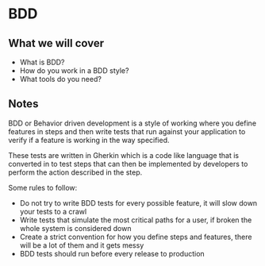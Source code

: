 # BDD

## What we will cover

- What is BDD?
- How do you work in a BDD style?
- What tools do you need?

## Notes

BDD or Behavior driven development is a style of working where you define features in steps and then write tests
that run against your application to verify if a feature is working in the way specified.

These tests are written in Gherkin which is a code like language that is converted in to test steps that can then
be implemented by developers to perform the action described in the step.

Some rules to follow:

- Do not try to write BDD tests for every possible feature, it will slow down your tests to a crawl
- Write tests that simulate the most critical paths for a user, if broken the whole system is considered down
- Create a strict convention for how you define steps and features, there will be a lot of them and it gets messy
- BDD tests should run before every release to production
